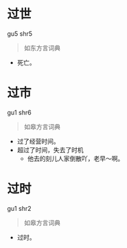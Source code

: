 # 过世
gu5 shr5
> 如东方言词典
- 死亡。

# 过市
gu1 shr6
> 如皋方言词典
- 过了经营时间。
- 超过了时间，失去了时机
  - 他去的刻儿人家倒散吖，老早～啊。

# 过时
gu1 shr2
> 如皋方言词典
- 过时。
